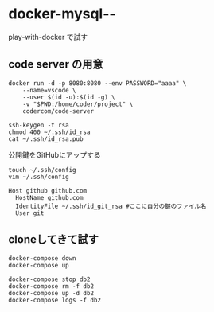 # docker-mysql--
play-with-docker で試す

## code server の用意
```
docker run -d -p 8080:8080 --env PASSWORD="aaaa" \
    --name=vscode \
    --user $(id -u):$(id -g) \
    -v "$PWD:/home/coder/project" \
    codercom/code-server
```

```
ssh-keygen -t rsa
chmod 400 ~/.ssh/id_rsa
cat ~/.ssh/id_rsa.pub

```

公開鍵をGitHubにアップする

```
touch ~/.ssh/config
vim ~/.ssh/config
```

```
Host github github.com
  HostName github.com
  IdentityFile ~/.ssh/id_git_rsa #ここに自分の鍵のファイル名
  User git
```

## cloneしてきて試す

```
docker-compose down
docker-compose up
```

```
docker-compose stop db2
docker-compose rm -f db2
docker-compose up -d db2
docker-compose logs -f db2
```
